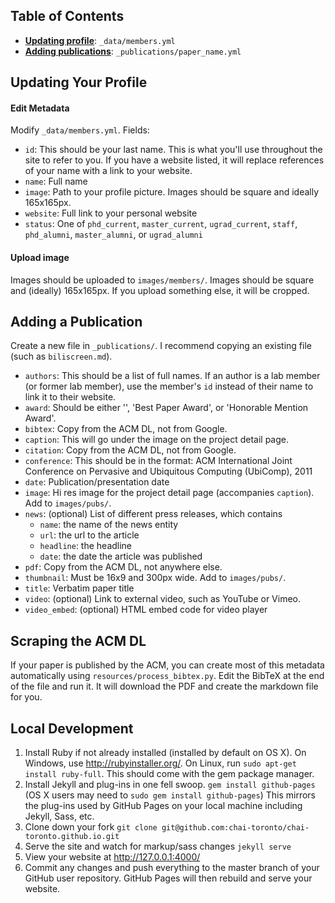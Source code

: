 ## Table of Contents
- **[Updating profile](updating-your-profile)**: `_data/members.yml`
- **[Adding publications](adding-a-publication)**: `_publications/paper_name.yml`

## Updating Your Profile
#### Edit Metadata
Modify `_data/members.yml`.
Fields:
- `id`: This should be your last name. This is what you'll use throughout the site to refer to you. If you have a website listed, it will replace references of your name with a link to your website.
- `name`: Full name
- `image`: Path to your profile picture. Images should be square and ideally 165x165px.
- `website`: Full link to your personal website
- `status`: One of `phd_current`, `master_current`, `ugrad_current`, `staff`, `phd_alumni`, `master_alumni`, or `ugrad_alumni`

#### Upload image
Images should be uploaded to `images/members/`. Images should be square and (ideally) 165x165px. If you upload something else, it will be cropped.

## Adding a Publication
Create a new file in `_publications/`. I recommend copying an existing file (such as `biliscreen.md`).

- `authors`: This should be a list of full names. If an author is a lab member (or former lab member), use the member's `id` instead of their name to link it to their website.
- `award`: Should be either '', 'Best Paper Award', or 'Honorable Mention Award'.
- `bibtex`: Copy from the ACM DL, not from Google.
- `caption`: This will go under the image on the project detail page.
- `citation`: Copy from the ACM DL, not from Google.
- `conference`: This should be in the format: ACM International Joint Conference on Pervasive and Ubiquitous Computing (UbiComp), 2011
- `date`: Publication/presentation date
- `image`: Hi res image for the project detail page (accompanies `caption`). Add to `images/pubs/`.
- `news`: (optional) List of different press releases, which contains
	- `name`: the name of the news entity
	- `url`: the url to the article
	- `headline`: the headline
	- `date`: the date the article was published
- `pdf`: Copy from the ACM DL, not anywhere else.
- `thumbnail`: Must be 16x9 and 300px wide. Add to `images/pubs/`.
- `title`: Verbatim paper title
- `video`: (optional) Link to external video, such as YouTube or Vimeo.
- `video_embed`: (optional) HTML embed code for video player

## Scraping the ACM DL
If your paper is published by the ACM, you can create most of this metadata automatically using `resources/process_bibtex.py`. Edit the BibTeX at the end of the file and run it. It will download the PDF and create the markdown file for you.

## Local Development

1. Install Ruby if not already installed (installed by default on OS X). On Windows, use http://rubyinstaller.org/. On Linux, run `sudo apt-get install ruby-full`. This should come with the gem package manager.
2. Install Jekyll and plug-ins in one fell swoop. `gem install github-pages` (OS X users may need to `sudo gem install github-pages`) This mirrors the plug-ins used by GitHub Pages on your local machine including Jekyll, Sass, etc.
3. Clone down your fork `git clone git@github.com:chai-toronto/chai-toronto.github.io.git`
4. Serve the site and watch for markup/sass changes `jekyll serve`
5. View your website at http://127.0.0.1:4000/
6. Commit any changes and push everything to the master branch of your GitHub user repository. GitHub Pages will then rebuild and serve your website.
